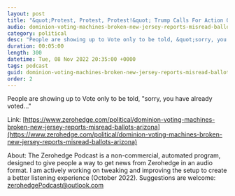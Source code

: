 ```yaml
---
layout: post
title: "&quot;Protest, Protest, Protest!&quot; Trump Calls For Action Over 'Complete Voter Integrity Disaster' At Polls"
audio: dominion-voting-machines-broken-new-jersey-reports-misread-ballots-arizona-1
category: political
desc: "People are showing up to Vote only to be told, &quot;sorry, you have already voted...&quot;"
duration: 00:05:00
length: 300
datetime: Tue, 08 Nov 2022 20:35:00 +0000
tags: podcast
guid: dominion-voting-machines-broken-new-jersey-reports-misread-ballots-arizona-0
order: 2
---
```

People are showing up to Vote only to be told, &quot;sorry, you have already voted...&quot;

Link: [https://www.zerohedge.com/political/dominion-voting-machines-broken-new-jersey-reports-misread-ballots-arizona](https://www.zerohedge.com/political/dominion-voting-machines-broken-new-jersey-reports-misread-ballots-arizona)

About: The Zerohedge Podcast is a non-commercial, automated program, designed to give people a way to get news from Zerohedge in an audio format.  I am actively working on tweaking and improving the setup to create a better listening experience (October 2022).  Suggestions are welcome: [zerohedgePodcast@outlook.com](mailto:zerohedgePodcast@outlook.com)